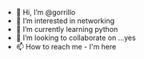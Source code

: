 - 👋 Hi, I’m @gorrillo
- 👀 I’m interested in networking
- 🌱 I’m currently learning python
- 💞️ I’m looking to collaborate on ...yes
- 📫 How to reach me - I'm here

<!---
gorrillo/gorrillo is a ✨ special ✨ repository because its `README.md` (this file) appears on your GitHub profile.
You can click the Preview link to take a look at your changes.
--->
